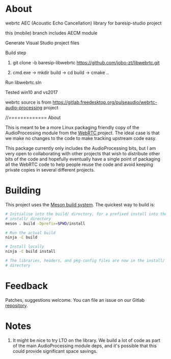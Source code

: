 # About

webrtc AEC (Acoustic Echo Cancellation) library for baresip-studio project

this (mobile) branch includes AECM module

Generate Visual Studio project files

Build step

1. git clone -b baresip-libwebrtc https://github.com/jobo-zt/libwebrtc.git

2. cmd.exe -> mkdir build -> cd build -> cmake .. 

Run libwebrtc.sln

Tested win10 and vs2017

webrtc source is from https://gitlab.freedesktop.org/pulseaudio/webrtc-audio-processing project

//=============
About

This is meant to be a more Linux packaging friendly copy of the AudioProcessing
module from the [ WebRTC ](https://webrtc.googlesource.com/src) project. The
ideal case is that we make no changes to the code to make tracking upstream
code easy.

This package currently only includes the AudioProcessing bits, but I am very
open to collaborating with other projects that wish to distribute other bits of
the code and hopefully eventually have a single point of packaging all the
WebRTC code to help people reuse the code and avoid keeping private copies in
several different projects.

# Building

This project uses the [Meson build system](https://mesonbuild.com/). The
quickest way to build is:

```sh
# Initialise into the build/ directory, for a prefixed install into the
# install/ directory
meson . build -Dprefix=$PWD/install

# Run the actual build
ninja -C build

# Install locally
ninja -C build install

# The libraries, headers, and pkg-config files are now in the install/
# directory
```

# Feedback

Patches, suggestions welcome. You can file an issue on our Gitlab
[repository](https://gitlab.freedesktop.org/pulseaudio/webrtc-audio-processing/).

# Notes

1. It might be nice to try LTO on the library. We build a lot of code as part
   of the main AudioProcessing module deps, and it's possible that this could
   provide significant space savings.
